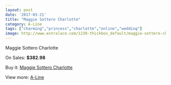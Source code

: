```yaml
---
layout: post
date: '2017-03-21'
title: "Maggie Sottero Charlotte"
category: A-Line
tags: ["charming","princess","charlotte","online","wedding"]
image: http://www.extralace.com/1239-thickbox_default/maggie-sottero-charlotte.jpg
---
```

Maggie Sottero Charlotte

On Sales: **$382.98**
<a href="https://www.extralace.com/a-line/591-maggie-sottero-charlotte.html"><amp-img layout="responsive" width="600" height="600" src="//www.extralace.com/1239-thickbox_default/maggie-sottero-charlotte.jpg" alt="Maggie Sottero Charlotte 0" /></a>

Buy it: [Maggie Sottero Charlotte](https://www.extralace.com/a-line/591-maggie-sottero-charlotte.html "Maggie Sottero Charlotte")

View more: [A-Line](https://www.extralace.com/2-a-line "A-Line")